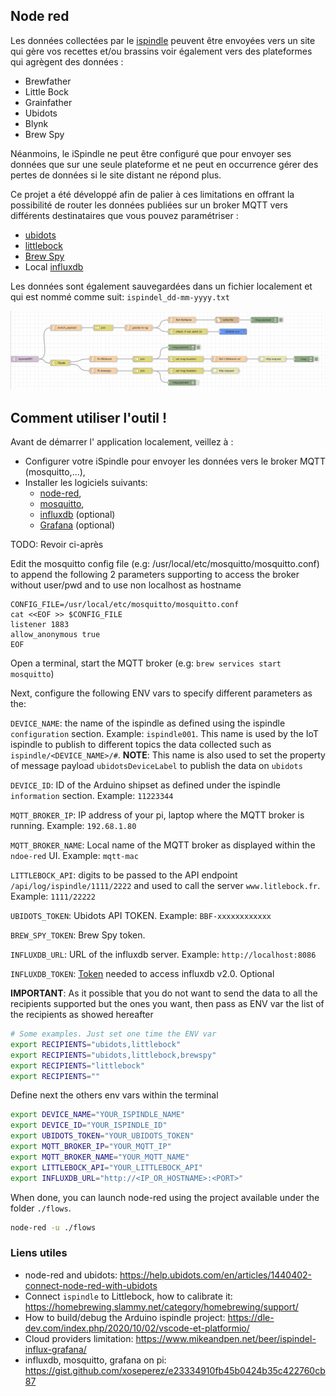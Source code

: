 ## Node red

Les données collectées par le [ispindle](https://www.ispindel.de/docs/README_en.html) peuvent être envoyées vers un site qui gère vos recettes et/ou brassins 
voir également vers des plateformes qui agrègent des données :

- Brewfather
- Little Bock
- Grainfather
- Ubidots
- Blynk
- Brew Spy

Néanmoins, le iSpindle ne peut être configuré que pour envoyer ses données que sur une seule plateforme et ne peut en occurrence gérer des pertes de données si le site distant ne répond plus.

Ce projet a été développé afin de palier à ces limitations en offrant la possibilité de router les données publiées sur un broker MQTT vers différents
destinataires que vous pouvez paramétriser :

 - [ubidots](https://stem.ubidots.com/accounts/signin/)
 - [littlebock](https:www.littlebock.fr)
 - [Brew Spy](https://brew-spy.com/how-to-ispindel.html)
 - Local [influxdb](https://www.influxdata.com/)
 
Les données sont également sauvegardées dans un fichier localement et qui est nommé comme suit: `ispindel_dd-mm-yyyy.txt`

![image](flow.png)

## Comment utiliser l'outil !

Avant de démarrer l' application localement, veillez à :

- Configurer votre iSpindle pour envoyer les données vers le broker MQTT (mosquitto,...),
- Installer les logiciels suivants:
  - [node-red](https://nodered.org/),
  - [mosquitto](http://mosquitto.org/),
  - [influxdb](https://www.influxdata.com/) (optional)
  - [Grafana](https://grafana.com/) (optional)

TODO: Revoir ci-après 

Edit the mosquitto config file (e.g: /usr/local/etc/mosquitto/mosquitto.conf) to append the following 2 parameters
supporting to access the broker without user/pwd and to use non localhost as hostname
```
CONFIG_FILE=/usr/local/etc/mosquitto/mosquitto.conf
cat <<EOF >> $CONFIG_FILE
listener 1883
allow_anonymous true
EOF
```
Open a terminal, start the MQTT broker (e.g: `brew services start mosquitto`)

Next, configure the following ENV vars to specify different parameters as the:

`DEVICE_NAME`: the name of the ispindle as defined using the ispindle `configuration` section. Example: `ispindle001`. This name is used by the IoT ispindle
to publish to different topics the data collected such as `ispindle/<DEVICE_NAME>/#`. 
**NOTE**: This name is also used to set the property of message payload `ubidotsDeviceLabel` to publish the data on `ubidots`

`DEVICE_ID`: ID of the Arduino shipset as defined under the ispindle `information` section. Example: `11223344`

`MQTT_BROKER_IP`: IP address of your pi, laptop where the MQTT broker is running. Example: `192.68.1.80`

`MQTT_BROKER_NAME`: Local name of the MQTT broker as displayed within the `ndoe-red` UI. Example: `mqtt-mac`

`LITTLEBOCK_API`: digits to be passed to the API endpoint `/api/log/ispindle/1111/2222` and used to call the server `www.litlebock.fr`. Example: `1111/22222`

`UBIDOTS_TOKEN`: Ubidots API TOKEN. Example: `BBF-xxxxxxxxxxxx`

`BREW_SPY_TOKEN`: Brew Spy token.

`INFLUXDB_URL`: URL of the influxdb server. Example: `http://localhost:8086`

`INFLUXDB_TOKEN`: [Token](https://docs.influxdata.com/influxdb/cloud/security/tokens/) needed to access influxdb v2.0. Optional

**IMPORTANT**: As it possible that you do not want to send the data to all the recipients supported but the ones you want,
then pass as ENV var the list of the recipients as showed hereafter

```bash
# Some examples. Just set one time the ENV var
export RECIPIENTS="ubidots,littlebock"
export RECIPIENTS="ubidots,littlebock,brewspy"
export RECIPIENTS="littlebock"
export RECIPIENTS=""
```

Define next the others env vars within the terminal
```bash
export DEVICE_NAME="YOUR_ISPINDLE_NAME"
export DEVICE_ID="YOUR_ISPINDLE_ID"
export UBIDOTS_TOKEN="YOUR_UBIDOTS_TOKEN"
export MQTT_BROKER_IP="YOUR_MQTT_IP"
export MQTT_BROKER_NAME="YOUR_MQTT_NAME"
export LITTLEBOCK_API="YOUR_LITTLEBOCK_API"
export INFLUXDB_URL="http://<IP_OR_HOSTNAME>:<PORT>"
```
When done, you can launch node-red using the project available under the folder `./flows`.
```bash
node-red -u ./flows

```

### Liens utiles

- node-red and ubidots: https://help.ubidots.com/en/articles/1440402-connect-node-red-with-ubidots
- Connect `ispindle` to Littlebock, how to calibrate it: https://homebrewing.slammy.net/category/homebrewing/support/
- How to build/debug the Arduino ispindle project: https://dle-dev.com/index.php/2020/10/02/vscode-et-platformio/
- Cloud providers limitation: https://www.mikeandpen.net/beer/ispindel-influx-grafana/
- influxdb, mosquitto, grafana on pi: https://gist.github.com/xoseperez/e23334910fb45b0424b35c422760cb87